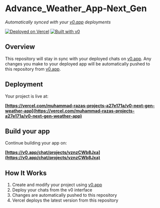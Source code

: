 # Advance_Weather_App-Next_Gen

*Automatically synced with your [v0.app](https://v0.app) deployments*

[![Deployed on Vercel](https://img.shields.io/badge/Deployed%20on-Vercel-black?style=for-the-badge&logo=vercel)](https://vercel.com/muhammad-razas-projects-a27e171a/v0-next-gen-weather-app)
[![Built with v0](https://img.shields.io/badge/Built%20with-v0.app-black?style=for-the-badge)](https://v0.app/chat/projects/vznzCWb8Jxa)

## Overview

This repository will stay in sync with your deployed chats on [v0.app](https://v0.app).
Any changes you make to your deployed app will be automatically pushed to this repository from [v0.app](https://v0.app).

## Deployment

Your project is live at:

**[https://vercel.com/muhammad-razas-projects-a27e171a/v0-next-gen-weather-app](https://vercel.com/muhammad-razas-projects-a27e171a/v0-next-gen-weather-app)**

## Build your app

Continue building your app on:

**[https://v0.app/chat/projects/vznzCWb8Jxa](https://v0.app/chat/projects/vznzCWb8Jxa)**

## How It Works

1. Create and modify your project using [v0.app](https://v0.app)
2. Deploy your chats from the v0 interface
3. Changes are automatically pushed to this repository
4. Vercel deploys the latest version from this repository
